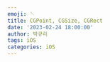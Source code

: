 ```yaml
---
emoji: 🪡
title: CGPoint, CGSize, CGRect
date: '2023-02-24 18:00:00'
author: 박규리
tags: iOS
categories: iOS
---
```




</br>
</br>

```toc
```